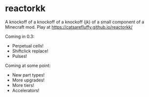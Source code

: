# reactorkk
A knockoff of a knockoff of a knockoff (jk) of a small component of a Minecraft mod. Play at https://catsarefluffy.github.io/reactorkk/

Coming in 0.3:
* Perpetual cells!
* Shiftclick replace!
* Pulses!

Coming at some point:
* New part types!
* More upgrades!
* More tiers!
* Accelerators!
